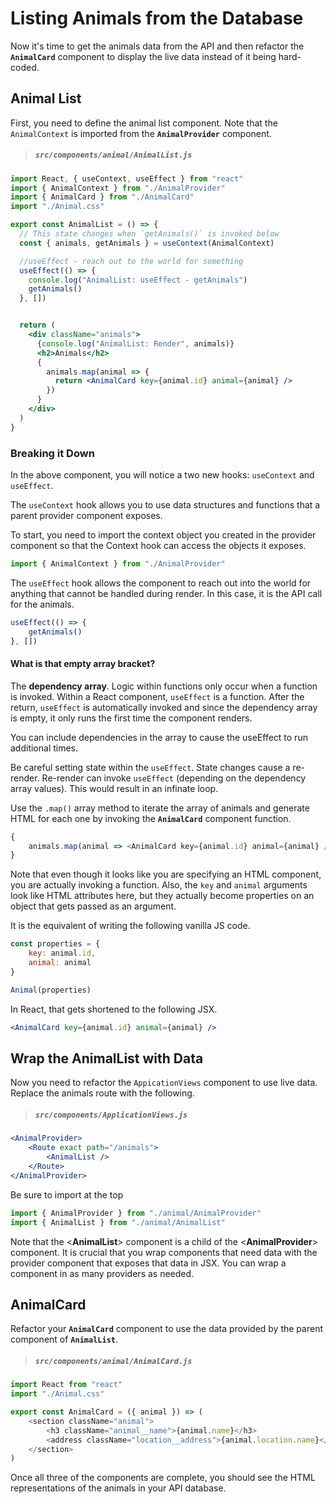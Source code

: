 # Listing Animals from the Database

Now it's time to get the animals data from the API and then refactor the **`AnimalCard`** component to display the live data instead of it being hard-coded.

## Animal List

First, you need to define the animal list component. Note that the `AnimalContext` is imported from the **`AnimalProvider`** component.

> ##### `src/components/animal/AnimalList.js`

```jsx
import React, { useContext, useEffect } from "react"
import { AnimalContext } from "./AnimalProvider"
import { AnimalCard } from "./AnimalCard"
import "./Animal.css"

export const AnimalList = () => {
  // This state changes when `getAnimals()` is invoked below
  const { animals, getAnimals } = useContext(AnimalContext)

  //useEffect - reach out to the world for something
  useEffect(() => {
    console.log("AnimalList: useEffect - getAnimals")
    getAnimals()
  }, [])


  return (
    <div className="animals">
      {console.log("AnimalList: Render", animals)}
      <h2>Animals</h2>
      {
        animals.map(animal => {
          return <AnimalCard key={animal.id} animal={animal} />
        })
      }
    </div>
  )
}
```

### Breaking it Down

In the above component, you will notice a two new hooks: `useContext` and `useEffect`.

The `useContext` hook allows you to use data structures and functions that a parent provider component exposes.

To start, you need to import the context object you created in the provider component so that the Context hook can access the objects it exposes.

```js
import { AnimalContext } from "./AnimalProvider"
```

The `useEffect` hook allows the component to reach out into the world for anything that cannot be handled during render. In this case, it is the API call for the animals.


```js
useEffect(() => {
	getAnimals()
}, [])
```

 #### What is that empty array bracket?
 The **dependency array**.
 Logic within functions only occur when a function is invoked. Within a React component, `useEffect` is a function. After the return, `useEffect` is automatically invoked and since the dependency array is empty, it only runs the first time the component renders.

 You can include dependencies in the array to cause the useEffect to run additional times.

Be careful setting state within the `useEffect`. State changes cause a re-render. Re-render can invoke `useEffect` (depending on the dependency array values). This would result in an infinate loop.


Use the `.map()` array method to iterate the array of animals and generate HTML for each one by invoking the **`AnimalCard`** component function.

```js
{
    animals.map(animal => <AnimalCard key={animal.id} animal={animal} />)
}
```

Note that even though it looks like you are specifying an HTML component, you are actually invoking a function. Also, the `key` and `animal` arguments look like HTML attributes here, but they actually become properties on an object that gets passed as an argument.

It is the equivalent of writing the following vanilla JS code.

```js
const properties = {
    key: animal.id,
    animal: animal
}

Animal(properties)
```

In React, that gets shortened to the following JSX.

```jsx
<AnimalCard key={animal.id} animal={animal} />
```

## Wrap the AnimalList with Data

Now you need to refactor the `AppicationViews` component to use live data. Replace the animals route with the following.

> ##### `src/components/ApplicationViews.js`
```jsx
<AnimalProvider>
    <Route exact path="/animals">
        <AnimalList />
    </Route>
</AnimalProvider>
```

Be sure to import at the top
```js
import { AnimalProvider } from "./animal/AnimalProvider"
import { AnimalList } from "./animal/AnimalList"
```

Note that the <**AnimalList**> component is a child of the <**AnimalProvider**> component. It is crucial that you wrap components that need data with the provider component that exposes that data in JSX. You can wrap a component in as many providers as needed.


## AnimalCard

Refactor your **`AnimalCard`** component to use the data provided by the parent component of **`AnimalList`**.

> ##### `src/components/animal/AnimalCard.js`

```js
import React from "react"
import "./Animal.css"

export const AnimalCard = ({ animal }) => (
    <section className="animal">
        <h3 className="animal__name">{animal.name}</h3>
        <address className="location__address">{animal.location.name}</address>
    </section>
)
```

Once all three of the components are complete, you should see the HTML representations of the animals in your API database.
